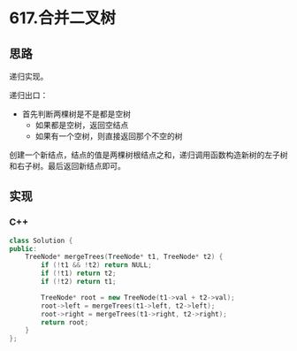 # 617.合并二叉树

## 思路
递归实现。

递归出口：
+ 首先判断两棵树是不是都是空树
    + 如果都是空树，返回空结点
    + 如果有一个空树，则直接返回那个不空的树

创建一个新结点，结点的值是两棵树根结点之和，递归调用函数构造新树的左子树和右子树。最后返回新结点即可。
## 实现
### C++
```c++
class Solution {
public:
    TreeNode* mergeTrees(TreeNode* t1, TreeNode* t2) {
        if (!t1 && !t2) return NULL;
        if (!t1) return t2;
        if (!t2) return t1;

        TreeNode* root = new TreeNode(t1->val + t2->val);
        root->left = mergeTrees(t1->left, t2->left);
        root->right = mergeTrees(t1->right, t2->right);
        return root;
    }
};
```